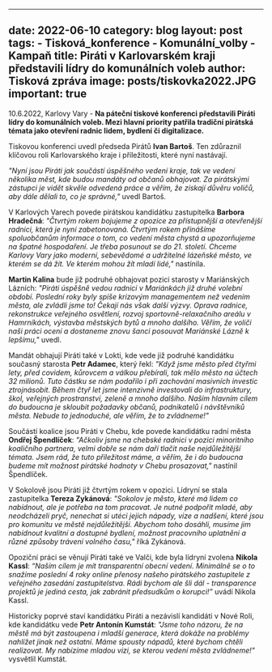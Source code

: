 
---
date: 2022-06-10
category: blog
layout: post
tags:
    - Tisková_konference
    - Komunální_volby
    - Kampaň
title: Piráti v Karlovarském kraji představili lídry do komunálních voleb
author: Tisková zpráva
image: posts/tiskovka2022.JPG
important: true
---
10.6.2022, Karlovy Vary - **Na páteční tiskové konferenci představili Piráti lídry do komunálních voleb. Mezi hlavní priority patřila tradiční pirátská témata jako otevření radnic lidem, bydlení či digitalizace.**

Tiskovou konferenci uvedl předseda Pirátů **Ivan Bartoš**. Ten zdůraznil klíčovou roli Karlovarského kraje i příležitosti, které nyní nastávají.

*"Nyní jsou Piráti jak součástí úspěšného vedení kraje, tak ve vedení několika měst, kde budou mandáty od občanů obhajovat. Za pirátskými zástupci je vidět skvěle odvedená práce a věřím, že získají důvěru voličů, aby dále dělali to, co je správné,"* uvedl Bartoš.

V Karlových Varech povede pirátskou kandidátku zastupitelka **Barbora Hradečná**: *"Čtvrtým rokem bojujeme z opozice za přístupnější a otevřenější radnici, která je nyní zabetonovaná. Čtvrtým rokem přinášíme spoluobčanům informace o tom, co vedení města chystá a upozorňujeme na špatné hospodaření. Je třeba posunout se do 21. století. Chceme Karlovy Vary jako moderní, sebevědomé a udržitelné lázeňské město, ve kterém se dá žít. Ve kterém mohou žít mladí lidé,"* nastínila.

**Martin Kalina** bude již podruhé obhajovat pozici starosty v Mariánských Lázních: *"Piráti úspěšně vedou radnici v Mariánkách již druhé volební období. Poslední roky byly spíše krizovým managementem než vedením města, ale zvládli jsme to! Čekají nás však další výzvy. Oprava radnice, rekonstrukce veřejného osvětlení, rozvoj sportovně-relaxačního areálu v Hamrníkách, výstavba městských bytů a mnoho dalšího. Věřím, že voliči naši práci ocení a dostaneme znovu šanci posouvat Mariánské Lázně k lepšímu,"* uvedl.

Mandát obhajují Piráti také v Lokti, kde vede již podruhé kandidátku současný starosta **Petr Adamec**, který řekl: *"Když jsme město před čtyřmi lety, před covidem, kůrovcem a válkou přebírali, tak mělo město na účtech 32 milionů. Tuto částku se nám podařilo i při zachování masivních investic ztrojnásobit. Během čtyř let jsme intenzivně investovali do infrastruktury, škol, veřejných prostranství, zeleně a mnoho dalšího. Naším hlavním cílem do budoucna je skloubit požadavky občanů, podnikatelů i návštěvníků města. Nebude to jednoduché, ale věřím, že to zvládneme!"*

Součástí koalice jsou Piráti v Chebu, kde povede kandidátku radní města **Ondřej Špendlíček**: *"Ačkoliv jsme na chebské radnici v pozici minoritního koaličního partnera, velmi dobře se nám daří tlačit naše nejdůležitější témata. Jsem rád, že tuto příležitost máme, a věřím, že i do budoucna budeme mít možnost pirátské hodnoty v Chebu prosazovat,"* nastínil Špendlíček.

V Sokolově jsou Piráti již čtvrtým rokem v opozici. Lídryní se stala zastupitelka **Tereza Zykánová**: *"Sokolov je město, které má lidem co nabídnout, ale je potřeba na tom pracovat. Je nutné podpořit mladé, aby neodcházeli pryč, nenechat si utéci jejich nápady, vize a nadšení, které jsou pro komunitu ve městě nejdůležitější. Abychom toho dosáhli, musíme jim nabídnout kvalitní a dostupné bydlení, možnost pracovního uplatnění a různé způsoby trávení volného času,"* říká Zykánová.

Opoziční práci se věnují Piráti také ve Valči, kde byla lídryní zvolena **Nikola Kassl**: *“Naším cílem je mít transparentní obecní vedení. Minimálně se o to snažíme poslední 4 roky online přenosy našeho pirátského zastupitele z veřejného zasedání zastupitelstva. Rádi bychom ale šli dál - transparence projektů je jediná cesta, jak zabránit předsudkům o korupci!”* uvádí Nikola Kassl.

Historicky poprvé staví kandidátku Piráti a nezávislí kandidáti v Nové Roli, kde kandidátku vede **Petr Antonín Kumstát**: *"Jsme toho názoru, že na městě má být zastoupena i mladší generace, která dokáže na problémy nahlížet jinak než ostatní. Máme spousty nápadů, které bychom chtěli realizovat. My nabízíme mladou vizi, se kterou vedení města zvládneme!"* vysvětlil Kumstát.
